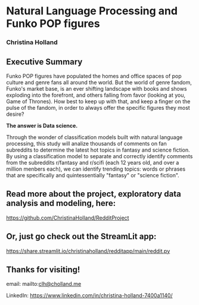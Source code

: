 # Natural Language Processing and Funko POP figures
### Christina Holland

## Executive Summary

Funko POP figures have populated the homes and office spaces of pop culture and genre fans all around the world. But the world of genre fandom, Funko's market base, is an ever shifting landscape with books and shows exploding into the forefront, and others falling from favor (looking at you, Game of Thrones). How best to keep up with that, and keep a finger on the pulse of the fandom, in order to always offer the specific figures they most desire? 

__The answer is Data science.__

Through the wonder of classification models built with natural language processing, this study will analize thousands of comments on fan subreddits to determine the latest hot topics in fantasy and science fiction. By using a classification model to separate and correctly identify comments from the subreddits r/fantasy and r/scifi (each 12 years old, and over a million menbers each), we can identify trending topics: words or phrases that are specifically and quintessentially "fantasy" or "science fiction".

## Read more about the project, exploratory data analysis and modeling, here:

https://github.com/ChristinaHolland/RedditProject

## Or, just go check out the StreamLit app:

https://share.streamlit.io/christinaholland/redditapp/main/reddit.py

## Thanks for visiting!

email: mailto:clh@cholland.me

LinkedIn: https://www.linkedin.com/in/christina-holland-7400a1140/
